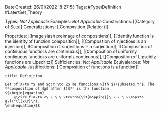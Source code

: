 <div class="topSpace"></div>

Date Created: 26/01/2022 18:27:58
Tags: #Type/Definition #Later/Set_Theory

Types: <i>Not Applicable</i>
Examples: <i>Not Applicable</i>
Constructions: [[Category of Sets]]
Generalizations: [[Composition (Relation)]]

Properties: [[Image slash preimage of compositions]], [[Identity function is the identity of function composition]], [[Composition of injections is an injection]], [[Composition of surjections is a surjection]], [[Composition of continuous functions are continuous]], [[Composition of uniformly continuous functions are uniformly continuous]], [[Composition of Lipschitz functions are Lipschitz]]
Sufficiencies: <i>Not Applicable</i>
Equivalences: <i>Not Applicable</i>
Justifications: [[Composition of functions is a function]]

``` ad-Definition
title: Definition.

Let $f:X\to Y$ and $g:Y'\to Z$ be functions with $Y\subseteq Y'$. The **composition of $g$ after $f$** is the function
$$\begin{equation}
    g\circ f:X\to Z\ \ \ \ \textrm{\it{mapping}}\ \ \ \ x\mapsto g\l(f\l(x\r)\r).
\end{equation}$$

```
